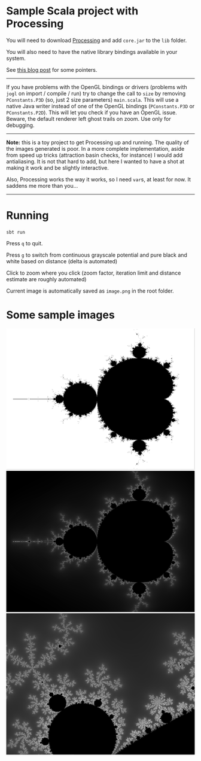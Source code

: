 # Sample Scala project with Processing

You will need to download [Processing](http://processing.org) and add `core.jar` to the `lib` folder.

You will also need to have the native library bindings available in your system.

See [this blog post](http://www.mostlymaths.net/2018/03/processing-and-scala.html) for some pointers.

---

If you have problems with the OpenGL bindings or drivers (problems with `jogl` on import / compile / run) try to change the call to `size` by removing
`PConstants.P3D` (so, just 2 size parameters) `main.scala`. This will use a
native Java writer instead of one of the OpenGL bindings (`PConstants.P3D` or
`PConstants.P2D`). This will let you check if you have an OpenGL issue. Beware, the default renderer left ghost trails on zoom. Use only for debugging.

---

**Note:** this is a toy project to get Processing up and running. The quality of the images generated is poor. In a more complete implementation, aside from speed up tricks (attraction basin checks, for instance) I would add antialiasing. It is not that hard to add, but here I wanted to have a shot at making it work and be slightly interactive.

Also, Processing works the way it works, so I need `var`s, at least for now. It saddens me more than you...

---

# Running

```
sbt run
```

Press `q` to quit. 

Press `g` to switch from continuous grayscale potential and pure black and white based on distance (delta is automated)

Click to zoom where you click (zoom factor, iteration limit and distance
estimate are roughly automated)

Current image is automatically saved as `image.png` in the root folder. 


# Some sample images


![](images/mandelbrot.png)
![](images/mandelbrot-gray.png)
![](images/mandelbrot-gray-zoom.png)